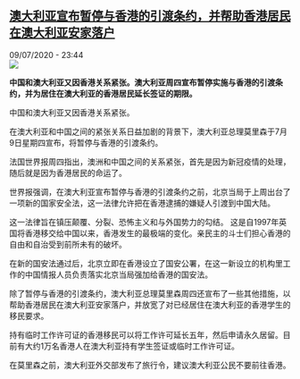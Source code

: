 <!--1594335386000-->
[澳大利亚宣布暂停与香港的引渡条约，并帮助香港居民在澳大利亚安家落户](http://www.rfi.fr//cn/%E6%B8%AF%E6%BE%B3%E5%8F%B0/20200709-%E6%BE%B3%E5%A4%A7%E5%88%A9%E4%BA%9A%E5%AE%A3%E5%B8%83%E6%9A%82%E5%81%9C%E4%B8%8E%E9%A6%99%E6%B8%AF%E7%9A%84%E5%BC%95%E6%B8%A1%E6%9D%A1%E7%BA%A6%EF%BC%8C%E5%B9%B6%E5%B8%AE%E5%8A%A9%E9%A6%99%E6%B8%AF%E5%B1%85%E6%B0%91%E5%9C%A8%E6%BE%B3%E5%A4%A7%E5%88%A9%E4%BA%9A%E5%AE%89%E5%AE%B6%E8%90%BD%E6%88%B7)
------

<div>09/07/2020 - 23:44</div><img src="https://s.rfi.fr/media/display/d3322c06-abd5-11ea-b343-005056a98db9/w:310/p:16x9/afp-7c4d7b86267dbff8c4b2170f170cdbfbb6b19078.jpg"><p><strong>中国和澳大利亚又因香港关系紧张。澳大利亚周四宣布暂停实施与香港的引渡条约，并为居住在澳大利亚的香港居民延长签证的期限。</strong></p><div class="t-content__body u-clearfix"><div class="m-interstitial"></div><p>中国和澳大利亚又因香港关系紧张。</p><p>在澳大利亚和中国之间的紧张关系日益加剧的背景下，澳大利亚总理莫里森于7月9日星期四宣布，将暂停与香港的引渡条约。     </p><p>法国世界报周四指出，澳洲和中国之间的关系紧张，首先是因为新冠疫情的处理，随后就是因为香港居民的命运了。</p><p>世界报强调，在澳大利亚宣布暂停与香港的引渡条约之前，北京当局于上周出台了一项新的国家安全法，这一法律允许把在香港逮捕的嫌疑人引渡到中国大陆。</p><p>这一法律旨在镇压颠覆、分裂、恐怖主义和与外国势力的勾结。 这是自1997年英国将香港移交给中国以来，香港发生的最极端的变化。亲民主的斗士们担心香港的自由和自治受到前所未有的破坏。</p><p>在新的国安法通过后，北京立即在香港设立了国安公署，在这一新设立的机构里工作的中国情报人员负责落实北京当局强加给香港的国安法。</p><p>除了暂停与香港的引渡条约，澳大利亚总理莫里森周四还宣布了一些其他措施，以帮助香港居民在澳大利亚安家落户，并放宽了对已经居住在澳大利亚的香港学生的移民要求。</p><p>持有临时工作许可证的香港移民可以将工作许可延长五年，然后申请永久居留。目前有大约1万名香港人在澳大利亚持有学生签证或临时工作许可证。</p><p>在莫里森之前，澳大利亚外交部发布了旅行令，建议澳大利亚公民不要前往香港。</p><p> </p><div class="o-self-promo o-self-promo--nl o-self-promo--hidden" data-selfpromo-newsletter></div><div class="o-self-promo o-self-promo--app o-self-promo--hidden" data-selfpromo-app></div></div>
